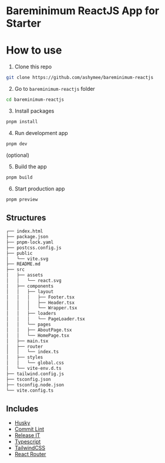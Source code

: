 # Bareminimum ReactJS App for Starter

# How to use

1. Clone this repo

```sh
git clone https://github.com/ashymee/bareminimum-reactjs
```

2. Go to `bareminimum-reactjs` folder

```sh
cd bareminimum-reactjs
```

3. Install packages

```sh
pnpm install
```

4. Run development app

```sh
pnpm dev
```

(optional)

5. Build the app

```sh
pnpm build
```

6. Start production app

```sh
pnpm preview
```

## Structures

```sh
┌── index.html
├── package.json
├── pnpm-lock.yaml
├── postcss.config.js
├── public
│   └── vite.svg
├── README.md
├── src
│   ├── assets
│   │   └── react.svg
│   ├── components
│   │   ├── layout
│   │   │   ├── Footer.tsx
│   │   │   ├── Header.tsx
│   │   │   └── Wrapper.tsx
│   │   ├── loaders
│   │   │   └── PageLoader.tsx
│   │   └── pages
│   │   ├── AboutPage.tsx
│   │   └── HomePage.tsx
│   ├── main.tsx
│   ├── router
│   │   └── index.ts
│   ├── styles
│   │   └── global.css
│   └── vite-env.d.ts
├── tailwind.config.js
├── tsconfig.json
├── tsconfig.node.json
└── vite.config.ts
```

## Includes

- [Husky](https://github.com/typicode/husky)
- [Commit Lint](https://github.com/conventional-changelog/commitlint)
- [Release IT](https://github.com/release-it/release-it)
- [Typescript](https://github.com/Microsoft/TypeScript)
- [TailwindCSS](https://github.com/tailwindlabs/tailwindcss)
- [React Router](https://github.com/remix-run/react-router)
